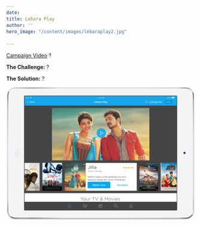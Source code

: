 ```yaml
---
date: 
title: Lebara Play
author: ''
hero_image: "/content/images/lebaraplay2.jpg"

---
```

[Campaign Video](https://www.youtube.com/watch?v=0Ggn3tQliFE) ?

**The Challenge:** ?

**The Solution:** ?

![](/content/images/lebaraplay.png)